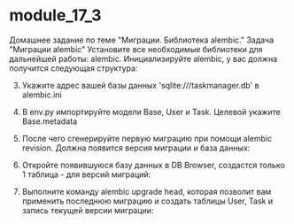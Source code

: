 # module_17_3
Домашнее задание по теме "Миграции. Библиотека alembic."  Задача "Миграции alembic"
Установите все необходимые библиотеки для дальнейшей работы: alembic.
Инициализируйте alembic, у вас должна получится следующая структура:

3. Укажите адрес вашей базы данных 'sqlite:///taskmanager.db' в alembic.ini
4. В env.py импортируйте модели Base, User и Task. Целевой укажите Base.metadata
5. После чего сгенерируйте первую миграцию при помощи alembic revision. Должна появится версия миграции и база данных:

6. Откройте появившуюся базу данных в DB Browser, создастся только 1 таблица - для версий миграций:


7. Выполните команду alembic upgrade head, которая позволит вам применить последнюю миграцию и создать таблицы User, Task и запись текущей версии миграции:



